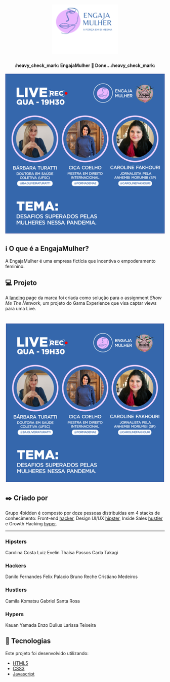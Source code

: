 <h1 align="center">
    <img alt="EngajaMulher" title="#EngajaMulher" src="img/logo.png" width="210px" />
</h1>

<h4 align="center"> 
	:heavy_check_mark: EngajaMulher 🚀 Done...:heavy_check_mark:
</h4>
<p align="center">	
  <img alt="Repository size" src="img/live_engajamulher_01.png">
	  
## :information_source: O que é a EngajaMulher?

A EngajaMulher é uma empresa fictícia que incentiva o empoderamento feminino. 

## 💻 Projeto

A [landing](https://engajamulher.netlify.app/index.html) page da marca foi criada como solução para o assignment *Show Me The Network*, um projeto do Gama Experience que visa captar views para uma Live.

<h1 align="center">
    <img alt="Example" title="Example" src="img/live_engajamulher_01.png" width="500px" />
</h1>

## :black_nib: Criado por
Grupo 4bidden é composto por doze pessoas distribuídas em 4 stacks de conhecimento: Front-end [hacker](#-Hackers), Design UI/UX [hipster](#-Hipsters), Inside Sales [hustler](#-hustlers) e 
Growth Hacking [hyper](#-Hypers). 

<hr/>

### Hipsters
Carolina Costa
Luiz Evelin
Thaísa Passos
Carla Takagi

### Hackers
Danilo Fernandes Felix Palacio
Bruno Reche
Cristiano Medeiros

### Hustlers
Camila Komatsu
Gabriel Santa Rosa

### Hypers
Kauan Yamada
Enzo Dulius
Larissa Teixeira


## :rocket: Tecnologias

Este projeto foi desenvolvido utilizando:

- [HTML5](https://developer.mozilla.org/pt-BR/docs/Web/HTML/HTML5)
- [CSS3](https://developer.mozilla.org/pt-BR/docs/Web/CSS)
- [Javascript](https://developer.mozilla.org/pt-BR/docs/Glossario/JavaScript)

